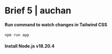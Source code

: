 # Brief 5 | auchan

#### Run command to watch changes in Tailwind CSS

```
npm run app
```

#### Install Node.js v18.20.4
